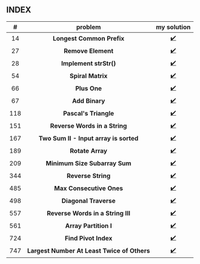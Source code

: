 ## INDEX

| # | problem | my solution |
|:---:|:---:|:---:|
14| **Longest Common Prefix** | [✔️](https://github.com/hon9g/algorithms/issues/24#issuecomment-573751237)
27| **Remove Element** | [✔️](https://github.com/hon9g/algorithms/issues/24#issuecomment-574554059)
28| **Implement strStr()** | [✔️](https://github.com/hon9g/algorithms/issues/24#issuecomment-573746961)
54|  **Spiral Matrix** |  [✔️](https://github.com/hon9g/algorithms/issues/24#issuecomment-573666463)
66| **Plus One** | [✔️](https://github.com/hon9g/algorithms/issues/24#issuecomment-573636502)
67| **Add Binary** | [✔️](https://github.com/hon9g/algorithms/issues/24#issuecomment-573667526)
118| **Pascal's Triangle** | [✔️](https://github.com/hon9g/algorithms/issues/24#issuecomment-573666829)
151|**Reverse Words in a String**|  [✔️](https://github.com/hon9g/algorithms/issues/24#issuecomment-574772573)
167| **Two Sum II - Input array is sorted** | [✔️](https://github.com/hon9g/algorithms/issues/24#issuecomment-574212898)
189| **Rotate Array** |  [✔️](https://github.com/hon9g/algorithms/issues/24#issuecomment-574772542)
209| **Minimum Size Subarray Sum** | [✔️](https://github.com/hon9g/algorithms/issues/24#issuecomment-574554120)
344| **Reverse String** | [✔️](https://github.com/hon9g/algorithms/issues/24#issuecomment-574159064)
485| **Max Consecutive Ones** | [✔️](https://github.com/hon9g/algorithms/issues/24#issuecomment-574554094)
498| **Diagonal Traverse** | [✔️](https://github.com/hon9g/algorithms/issues/24#issuecomment-573666146)
557|**Reverse Words in a String III**|  [✔️](https://github.com/hon9g/algorithms/issues/24#issuecomment-574772594)
561| **Array Partition I** | [✔️](https://github.com/hon9g/algorithms/issues/24#issuecomment-574168408)
724|  **Find Pivot Index** |  [✔️](https://github.com/hon9g/algorithms/issues/24#issuecomment-573635631)
747| **Largest Number At Least Twice of Others** | [✔️](https://github.com/hon9g/algorithms/issues/24#issuecomment-573636033)
